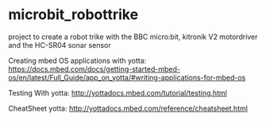 # microbit_robottrike
project to create a robot trike with the BBC micro:bit, kitronik V2 motordriver and the HC-SR04 sonar sensor



Creating mbed OS applications with yotta:
https://docs.mbed.com/docs/getting-started-mbed-os/en/latest/Full_Guide/app_on_yotta/#writing-applications-for-mbed-os

Testing With yotta:
http://yottadocs.mbed.com/tutorial/testing.html

CheatSheet yotta:
http://yottadocs.mbed.com/reference/cheatsheet.html
